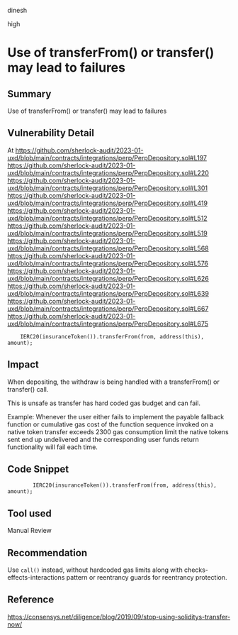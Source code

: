 dinesh

high

# Use of transferFrom() or transfer() may lead to failures

## Summary
Use of transferFrom() or transfer() may lead to failures

## Vulnerability Detail
At https://github.com/sherlock-audit/2023-01-uxd/blob/main/contracts/integrations/perp/PerpDepository.sol#L197
https://github.com/sherlock-audit/2023-01-uxd/blob/main/contracts/integrations/perp/PerpDepository.sol#L220
https://github.com/sherlock-audit/2023-01-uxd/blob/main/contracts/integrations/perp/PerpDepository.sol#L301
https://github.com/sherlock-audit/2023-01-uxd/blob/main/contracts/integrations/perp/PerpDepository.sol#L419
https://github.com/sherlock-audit/2023-01-uxd/blob/main/contracts/integrations/perp/PerpDepository.sol#L512
https://github.com/sherlock-audit/2023-01-uxd/blob/main/contracts/integrations/perp/PerpDepository.sol#L519
https://github.com/sherlock-audit/2023-01-uxd/blob/main/contracts/integrations/perp/PerpDepository.sol#L568
https://github.com/sherlock-audit/2023-01-uxd/blob/main/contracts/integrations/perp/PerpDepository.sol#L576
https://github.com/sherlock-audit/2023-01-uxd/blob/main/contracts/integrations/perp/PerpDepository.sol#L626
https://github.com/sherlock-audit/2023-01-uxd/blob/main/contracts/integrations/perp/PerpDepository.sol#L639
https://github.com/sherlock-audit/2023-01-uxd/blob/main/contracts/integrations/perp/PerpDepository.sol#L667
https://github.com/sherlock-audit/2023-01-uxd/blob/main/contracts/integrations/perp/PerpDepository.sol#L675

        IERC20(insuranceToken()).transferFrom(from, address(this), amount);

## Impact
When depositing, the withdraw is being handled with a transferFrom() or transfer()  call.

This is unsafe as transfer has hard coded gas budget and can fail.

Example:
Whenever the user either fails to implement the payable fallback function or cumulative gas cost of the function sequence invoked on a native token transfer exceeds 2300 gas consumption limit the native tokens sent end up undelivered and the corresponding user funds return functionality will fail each time.

## Code Snippet
```solidity
        IERC20(insuranceToken()).transferFrom(from, address(this), amount);
```

## Tool used

Manual Review

## Recommendation
Use `call()` instead, without hardcoded gas limits along with checks-effects-interactions pattern or reentrancy guards for reentrancy protection.

## Reference
https://consensys.net/diligence/blog/2019/09/stop-using-soliditys-transfer-now/